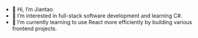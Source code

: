- 👋 Hi, I’m Jiantao.
- 👀 I’m interested in full-stack software development and learning C#.
- 🌱 I’m currently learning to use React more efficiently by building various frontend projects. 

<!---
katereverie/katereverie is a ✨ special ✨ repository because its `README.md` (this file) appears on your GitHub profile.
You can click the Preview link to take a look at your changes.
--->
